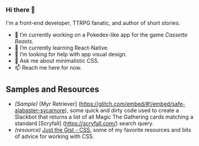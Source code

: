 ### Hi there 👋

I'm a front-end developer, TTRPG fanatic, and author of short stories.

- 🔭 I’m currently working on a Pokedex-like app for the game _Cassette Beasts_.
- 🌱 I’m currently learning React-Native.
- 🤔 I’m looking for help with app visual design.
- 💬 Ask me about minimalistic CSS.
- 📫 Reach me here for now.

## Samples and Resources
- *(Sample)* [Myr Retriever] (https://glitch.com/embed/#!/embed/safe-alabaster-sycamore), some quick and dirty code used to create a Slackbot that returns a list of all Magic The Gathering cards matching a standard [Scryfall] (https://scryfall.com/) search query.
- *(resource)* [Just the Gist - CSS](https://gist.github.com/rinto357/89492fe50be3695ca7802693f1ba3eb9), some of my favorite resources and bits of advice for working with CSS.